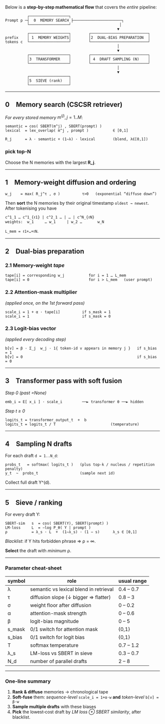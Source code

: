 Below is a **step-by-step mathematical flow** that covers the *entire* pipeline:

```
          ┌──────────────────┐
Prompt p ─┤  0  MEMORY SEARCH ├──────────────────────┐
          └──────────────────┘                      │
                                                   ▼
          ┌──────────────────┐        ┌──────────────────────────┐
prefix    │ 1  MEMORY WEIGHTS│        │2  DUAL-BIAS PREPARATION  │
tokens c  └──────────────────┘        └──────────────────────────┘
                                                   │
                                                   ▼
          ┌──────────────────┐        ┌──────────────────────────┐
          │3  TRANSFORMER    │        │ 4  DRAFT SAMPLING (N)    │
          └──────────────────┘        └──────────────────────────┘
                                                   │
                                                   ▼
          ┌──────────────────┐
          │5  SIEVE (rank)   │
          └──────────────────┘
```

---

## 0 Memory search  (CSCSR retriever)

*For every stored memory* $m^{(j)},j=1..M$:

```
semantic = cos( SBERT(m^j) , SBERT(prompt) )
lexical  = lex_overlap( m^j , prompt )           ∈ [0,1]

R_j      = λ · semantic + (1−λ) · lexical        (blend, λ∈[0,1])
```

### pick top-N

Choose the N memories with the largest **R\_j**.

---

## 1 Memory-weight diffusion and ordering

```
w_j    = max( R_j^τ , σ )          τ>0   (exponential “diffuse down”)
```

Then **sort** the N memories by their original timestamp
`oldest → newest`.
After tokenising you have

```
c^1_1 … c^1_{ℓ1} | c^2_1 … | … | c^N_{ℓN}
weights:  w_1     … w_1     | w_2 …       w_N
```

`L_mem = ℓ1+…+ℓN`.

---

## 2 Dual-bias preparation

### 2.1 Memory-weight *tape*

```
tape[i] = corresponding w_j           for i = 1 … L_mem
tape[i] = 0                           for i > L_mem   (user prompt)
```

### 2.2 Attention-mask multiplier

*(applied once, on the 1st forward pass)*

```
scale_i = 1 + α · tape[i]          if s_mask = 1
scale_i = 1                        if s_mask = 0
```

### 2.3 Logit-bias vector

*(applied every decoding step)*

```
b[v] = β · Σ_j  w_j · 1{ token-id v appears in memory j }   if s_bias = 1
b[v] = 0                                                    if s_bias = 0
```

---

## 3 Transformer pass with soft fusion

*Step 0 (past =None)*

```
emb_i = E[ x_i ] · scale_i         ──► transformer θ ──► hidden
```

*Step t ≥ 0*

```
logits_t = transformer_output_t  +  b
logits_t = logits_t / T                         (temperature)
```

---

## 4 Sampling N drafts

For each draft `d = 1..N_d`:

```
probs_t   = softmax( logits_t )   (plus top-k / nucleus / repetition penalty)
y_t  ~  probs_t                   (sample next id)
```

Collect full draft Y^(d).

---

## 5 Sieve / ranking

For every draft Y:

```
SBERT-sim   s  = cos( SBERT(Y), SBERT(prompt) )
LM-loss     L  = −log P_θ( Y | prompt )
ρ           = λ_s · L  +  (1−λ_s) · (1 − s)      λ_s ∈ [0,1]
```

*Blacklist*: if Y hits forbidden phrase ⇒ ρ = ∞.

**Select** the draft with *minimum* ρ.

---

### Parameter cheat-sheet

| symbol  | role                                   | usual range |
| ------- | -------------------------------------- | ----------- |
| λ       | semantic vs lexical blend in retrieval | 0.4 – 0.7   |
| τ       | diffusion slope (↓ bigger ⇒ flatter)   | 0.8 – 3     |
| σ       | weight floor after diffusion           | 0 – 0.2     |
| α       | attention-mask strength                | 0 – 0.6     |
| β       | logit-bias magnitude                   | 0 – 5       |
| s\_mask | 0/1 switch for attention mask          | {0,1}       |
| s\_bias | 0/1 switch for logit bias              | {0,1}       |
| T       | softmax temperature                    | 0.7 – 1.2   |
| λ\_s    | LM-loss vs SBERT in sieve              | 0.3 – 0.7   |
| N\_d    | number of parallel drafts              | 2 – 8       |

---

### One-line summary

1. **Rank & diffuse** memories → chronological tape
2. **Soft-fuse** them:
   *sequence-level* `scale_i = 1+α·w`  **and**
   *token-level*   `b[v] = β·w`
3. **Sample multiple drafts** with these biases
4. **Pick** the lowest‐cost draft by *LM loss ⊕ SBERT similarity*, after blacklist.
